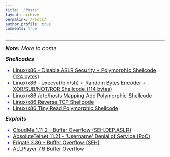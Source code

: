 ```yaml
---
title:  "Posts"
layout: archive
permalink: /Posts/
author_profile: true
comments: true
---
```


------------

<p style="text-align:justify;">
<span style="font-family: Calibri (Body);font-size: 17px">
<i><b>Note:</b> More to come</i>
</span></p>

<p style="text-align:justify;">
<span style="font-family: Calibri (Body);font-size: 17px">
<b><i>Shellcodes</i></b> 
</span></p>

<ul>
  <li style="color:blue;font-size:16px"><a href="https://www.exploit-db.com/shellcodes/48592">Linux/x86 - Disable ASLR Security + Polymorphic Shellcode (124 bytes)</a></li>
  <li style="color:blue;font-size:16px"><a href="https://www.exploit-db.com/shellcodes/47890">Linux/x86 - execve(/bin/sh) + Random Bytes Encoder + XOR/SUB/NOT/ROR Shellcode (114 bytes)</a></li>
  <li style="color:blue;font-size:16px"><a href="https://packetstormsecurity.com/files/168076/Linux-x86-etc-hosts-Mapping-Add-Polymorphic-Shellcode.html">Linux/x86 /etc/hosts Mapping Add Polymorphic Shellcode</a></li>
  <li style="color:blue;font-size:16px"><a href="https://packetstormsecurity.com/files/168963/Linux-x86-Reverse-TCP-Shellcode.html">Linux/x86 Reverse TCP Shellcode</a></li>
   <li style="color:blue;font-size:16px"><a href="https://packetstormsecurity.com/files/167990/Linux-x86-Tiny-Read-Polymorphic-Shellcode.html">Linux/x86 Tiny Read Polymorphic Shellcode</a></li>
</ul>

<p style="text-align:justify;">
<span style="font-family: Calibri (Body);font-size: 17px">
<b><i>Exploits</i></b>
</span></p>

<ul>
  <li style="color:blue;font-size:16px"><a href="https://www.exploit-db.com/exploits/48499">CloudMe 1.11.2 - Buffer Overflow (SEH,DEP,ASLR)</a></li>
  <li style="color:blue;font-size:16px"><a href="https://www.exploit-db.com/exploits/48493">AbsoluteTelnet 11.21 - 'Username' Denial of Service (PoC)</a></li>
  <li style="color:blue;font-size:16px"><a href="https://www.exploit-db.com/exploits/48416">Frigate 3.36 - Buffer Overflow (SEH)</a></li>
  <li style="color:blue;font-size:16px"><a href="https://packetstormsecurity.com/files/167285/ALLPlayer-7.6-Buffer-Overflow.html">ALLPlayer 7.6 Buffer Overflow</a></li>
</ul>

